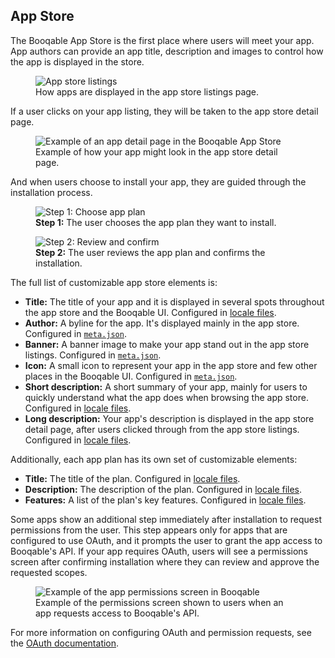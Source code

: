 ## App Store

The Booqable App Store is the first place where users will meet your app. App authors can provide an app title, description and images to control how the app is displayed in the store.

<figure>
  <img src="/images/apps/app-store-listings.png" alt="App store listings" style="max-width: 100%;">
  <figcaption>
    How apps are displayed in the app store listings page.
  </figcaption>
</figure>

If a user clicks on your app listing, they will be taken to the app store detail page.

<figure>
  <img src="/images/apps/app-store-detail-page.png" alt="Example of an app detail page in the Booqable App Store" style="max-width: 100%;">
  <figcaption>
    Example of how your app might look in the app store detail page.
  </figcaption>
</figure>

And when users choose to install your app, they are guided through the installation process.

<figure>
  <img src="/images/apps/app-install-step-1.png" alt="Step 1: Choose app plan" style="max-width: 100%;">
  <figcaption>
    <strong>Step 1:</strong> The user chooses the app plan they want to install.
  </figcaption>
</figure>

<figure>
  <img src="/images/apps/app-install-step-2.png" alt="Step 2: Review and confirm" style="max-width: 100%;">
  <figcaption>
    <strong>Step 2:</strong> The user reviews the app plan and confirms the installation.
  </figcaption>
</figure>

The full list of customizable app store elements is:

* **Title:** The title of your app and it is displayed in several spots throughout the app store and the Booqable UI. Configured in [locale files](#how-apps-work-configuration-locale-files).
* **Author:** A byline for the app. It's displayed mainly in the app store. Configured in [`meta.json`](#reference-config-meta-json).
* **Banner:** A banner image to make your app stand out in the app store listings. Configured in [`meta.json`](#reference-config-meta-json).
* **Icon:** A small icon to represent your app in the app store and few other places in the Booqable UI. Configured in [`meta.json`](#reference-config-meta-json).
* **Short description:** A short summary of your app, mainly for users to quickly understand what the app does when browsing the app store. Configured in [locale files](#how-apps-work-configuration-locale-files).
* **Long description:** Your app's description is displayed in the app store detail page, after users clicked through from the app store listings. Configured in [locale files](#how-apps-work-configuration-locale-files).

Additionally, each app plan has its own set of customizable elements:

* **Title:** The title of the plan. Configured in [locale files](#how-apps-work-configuration-locale-files).
* **Description:** The description of the plan. Configured in [locale files](#how-apps-work-configuration-locale-files).
* **Features:** A list of the plan's key features. Configured in [locale files](#how-apps-work-configuration-locale-files).

Some apps show an additional step immediately after installation to request permissions from the user. This step appears only for apps that are configured to use OAuth, and it prompts the user to grant the app access to Booqable's API. If your app requires OAuth, users will see a permissions screen after confirming installation where they can review and approve the requested scopes.

<figure>
  <img src="/images/apps/app-permissions-screen.png" alt="Example of the app permissions screen in Booqable" style="max-width: 100%;">
  <figcaption>
    Example of the permissions screen shown to users when an app requests access to Booqable's API.
  </figcaption>
</figure>

For more information on configuring OAuth and permission requests, see the [OAuth documentation](#how-apps-work-oauth-authentication).







